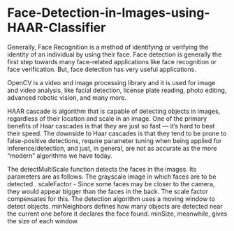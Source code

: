 # Face-Detection-in-Images-using-HAAR-Classifier

Generally, Face Recognition is a method of identifying or verifying the identity of an individual by using their face.
Face detection is generally the first step towards many face-related applications like face recognition or face verification. 
But, face detection has very useful applications.


OpenCV is a video and image processing library and it is used for image and video analysis, like facial detection,
license plate reading, photo editing, advanced robotic vision, and many more.

HAAR cascade is algorithm that is capable of detecting objects in images, regardless of their location and scale in an image.
One of the primary benefits of Haar cascades is that they are just so fast — it’s hard to beat their speed. 
The downside to Haar cascades is that they tend to be prone to false-positive detections, require parameter tuning when being applied for inference/detection,
and just, in general, are not as accurate as the more “modern” algorithms we have today.

The detectMultiScale function detects the faces in the images. Its parameters are as follows:
The grayscale image in which faces are to be detected .
scaleFactor - Since some faces may be closer to the camera, they would appear bigger than the faces in the back. The scale factor compensates for this.
The detection algorithm uses a moving window to detect objects. minNeighbors defines how many objects are detected near the current one before it declares the face found. minSize, meanwhile, gives the size of each window.
